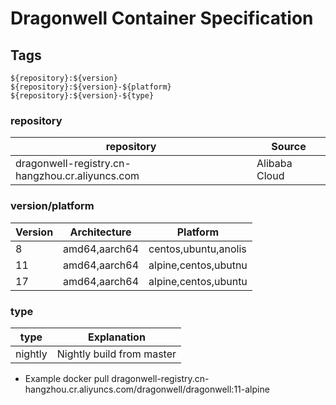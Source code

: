# Dragonwell Container Specification


## Tags
```aidl
${repository}:${version}
${repository}:${version}-${platform}
${repository}:${version}-${type}
```
### repository
| repository | Source |
|------------|--------|
| dragonwell-registry.cn-hangzhou.cr.aliyuncs.com|Alibaba Cloud|

### version/platform
| Version | Architecture  | Platform             |
|---------|---------------|----------------------|
| 8       | amd64,aarch64 | centos,ubuntu,anolis |
| 11      | amd64,aarch64 | alpine,centos,ubutnu |
| 17      | amd64,aarch64 | alpine,centos,ubuntu |

### type
| type   | Explanation |
|-----|-----|
| nightly | Nightly build from master | 

- Example
docker pull dragonwell-registry.cn-hangzhou.cr.aliyuncs.com/dragonwell/dragonwell:11-alpine

